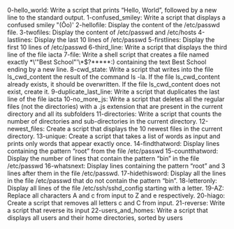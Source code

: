 0-hello_world: Write a script that prints “Hello, World”, followed by a new line to the standard output.
1-confused_smiley: Write a script that displays a confused smiley "(Ôo)'
2-hellofile: Display the content of the /etc/passwd file.
3-twofiles: Display the content of /etc/passwd and /etc/hosts
4-lastlines: Display the last 10 lines of /etc/passwd
5-firstlines: Display the first 10 lines of /etc/passwd
6-third_line: Write a script that displays the third line of the file iacta
7-file: Write a shell script that creates a file named exactly \*\\'"Best School"\'\\*$\?\*\*\*\*\*:) containing the text Best School ending by a new line.
8-cwd_state: Write a script that writes into the file ls_cwd_content the result of the command ls -la. If the file ls_cwd_content already exists, it should be overwritten. If the file ls_cwd_content does not exist, create it.
9-duplicate_last_line: Write a script that duplicates the last line of the file iacta
10-no_more_js: Write a script that deletes all the regular files (not the directories) with a .js extension that are present in the current directory and all its subfolders
11-directories: Write a script that counts the number of directories and sub-directories in the current directory.
12-newest_files: Create a script that displays the 10 newest files in the current directory.
13-unique: Create a script that takes a list of words as input and prints only words that appear exactly once.
14-findthatword: Display lines containing the pattern “root” from the file /etc/passwd
15-countthatword: Display the number of lines that contain the pattern “bin” in the file /etc/passwd
16-whatsnext: Display lines containing the pattern “root” and 3 lines after them in the file /etc/passwd.
17-hidethisword: Display all the lines in the file /etc/passwd that do not contain the pattern “bin”.
18-letteronly: Display all lines of the file /etc/ssh/sshd_config starting with a letter.
19-AZ: Replace all characters A and c from input to Z and e respectively.
20-hiago: Create a script that removes all letters c and C from input.
21-reverse: Write a script that reverse its input
22-users_and_homes: Write a script that displays all users and their home directories, sorted by users
